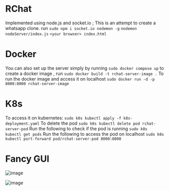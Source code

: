 # RChat
Implemented using node.js  and socket.io ; This is an attempt to create a whatsapp clone.
run `sudo npm i socket.io nodemon -g`
`nodemon nodeServer/index.js`
`<your browser> index.html`

# Docker
You can also set up the server simply by running `sudo docker compose up`
to create a docker image , run `sudo docker build -t rchat-server-image .`
To run the docker image and access it on localhost `sudo docker run -d -p 8000:8000 rchat-server-image`

# K8s
To access it on kubernetes:
`sudo k0s kubectl apply -f k8s-deployment.yaml`
To delete the pod
`sudo k0s kubectl delete pod rchat-server-pod`
Run the following to check if the pod is running
`sudo k0s kubectl get pods`
Run the following to access the pod on localhost
`sudo k0s kubectl port-forward pod/rchat-server-pod 8000:8000`

# Fancy GUI

![image](https://user-images.githubusercontent.com/83643646/211990987-ba40b62b-2b64-4dbe-8758-2eeb41375c43.png)

![image](https://user-images.githubusercontent.com/83643646/211991007-9e9f78dc-afe8-4615-8a91-6fc1e07f1658.png)
